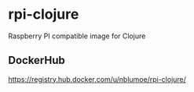 # rpi-clojure
Raspberry PI compatible image for Clojure

## DockerHub
https://registry.hub.docker.com/u/nblumoe/rpi-clojure/
